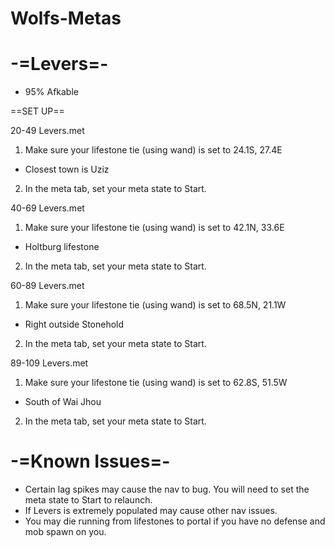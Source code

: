 # Wolfs-Metas

# -=Levers=-
- 95% Afkable


==SET UP==

20-49 Levers.met

1. Make sure your lifestone tie (using wand) is set to 24.1S, 27.4E
- Closest town is Uziz
2. In the meta tab, set your meta state to Start.

40-69 Levers.met
1. Make sure your lifestone tie (using wand) is set to 42.1N, 33.6E
- Holtburg lifestone
2. In the meta tab, set your meta state to Start.

60-89 Levers.met
1. Make sure your lifestone tie (using wand) is set to 68.5N, 21.1W
- Right outside Stonehold
2. In the meta tab, set your meta state to Start.

89-109 Levers.met
1. Make sure your lifestone tie (using wand) is set to 62.8S, 51.5W
- South of Wai Jhou
2. In the meta tab, set your meta state to Start.

# -=Known Issues=-

- Certain lag spikes may cause the nav to bug. You will need to set the meta state to Start to relaunch.
- If Levers is extremely populated may cause other nav issues.
- You may die running from lifestones to portal if you have no defense and mob spawn on you.
